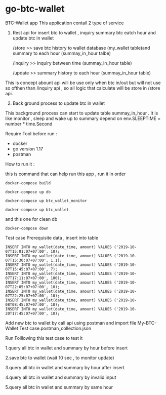 # go-btc-wallet

BTC-Wallet app
This application contail 2 type of service
1. Rest api for insert btc to wallet , inquiry summary btc eatch hour and update btc in wallet

    /store >> save btc history to wallet database (my_wallet table)and summary to each hour (summay_in_hour talbe)

    /inquiry >> inquiry between time (summay_in_hour table)

    /update  >> summary history to each hour (summay_in_hour table)

This is concept abount api will be use only when btc in/out but will not use so ofthen than /inquiry api , so all logic that calculate will be store in /store api.

2. Back ground process to update btc in wallet

This background process can start to update table summay_in_hour .
It is like monitor , sleep and wake up to summary depend on env.SLEEPTIME = number * time.Second

Require Tool before run :

- docker
- go version 1.17
- postman

How to run it :

this is command that can help run this app , run it in order

`docker-compose build`

`docker-compose up db`

`docker-compose up btc_wallet_monitor`

`docker-compose up btc_wallet`

and this one for clean db

`docker-compose down`

Test case
Prerequisite data , insert into table

    INSERT INTO my_wallet(date_time, amount) VALUES ('2019-10-07T15:01:07+07:00', 10);
    INSERT INTO my_wallet(date_time, amount) VALUES ('2019-10-07T15:30:07+07:00', 1.1);
    INSERT INTO my_wallet(date_time, amount) VALUES ('2019-10-07T15:45:07+07:00', 7);
    INSERT INTO my_wallet(date_time, amount) VALUES ('2019-10-07T17:11:07+07:00', 100);
    INSERT INTO my_wallet(date_time, amount) VALUES ('2019-10-07T22:05:07+07:00', 10);
    INSERT INTO my_wallet(date_time, amount) VALUES ('2019-10-07T22:25:07+07:00', 10);
    INSERT INTO my_wallet(date_time, amount) VALUES ('2019-10-08T08:45:07+07:00', 10);
    INSERT INTO my_wallet(date_time, amount) VALUES ('2019-10-20T17:45:07+07:00', 10);

Add new btc to wallet by call api using postman and import file My-BTC-Wallet Test case.postman_collection.json

Run Folllowing this test case to test it

1.query all btc in wallet and summary by hour before insert

2.save btc to wallet (wait 10 sec , to monitor update)

3.query all btc in wallet and summary by hour after insert

4.query all btc in wallet and summary by invalid input

5.query all btc in wallet and summary by same hour